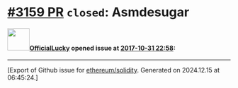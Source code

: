 # [\#3159 PR](https://github.com/ethereum/solidity/pull/3159) `closed`: Asmdesugar

#### <img src="https://avatars.githubusercontent.com/u/27985471?v=4" width="50">[OfficialLucky](https://github.com/OfficialLucky) opened issue at [2017-10-31 22:58](https://github.com/ethereum/solidity/pull/3159):






-------------------------------------------------------------------------------



[Export of Github issue for [ethereum/solidity](https://github.com/ethereum/solidity). Generated on 2024.12.15 at 06:45:24.]
